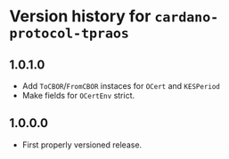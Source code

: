 # Version history for `cardano-protocol-tpraos`

## 1.0.1.0

* Add `ToCBOR`/`FromCBOR` instaces for `OCert` and `KESPeriod`
* Make fields for `OCertEnv` strict.

## 1.0.0.0

* First properly versioned release.

